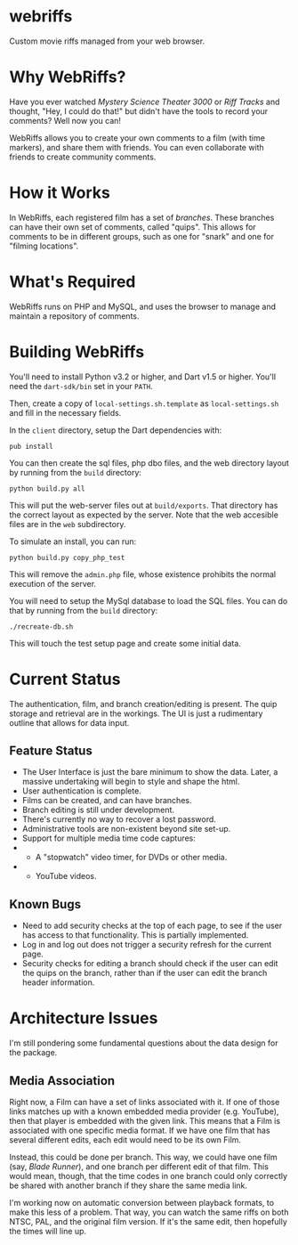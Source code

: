 webriffs
========

Custom movie riffs managed from your web browser.



# Why WebRiffs?

Have you ever watched _Mystery Science Theater 3000_ or _Riff Tracks_ and thought, "Hey, I could do that!" but didn't have the tools to record your comments?  Well now you can!

WebRiffs allows you to create your own comments to a film (with time markers), and share them with friends.  You can even collaborate with friends to create community comments.



# How it Works

In WebRiffs, each registered film has a set of _branches_.  These branches can have their own set of comments, called "quips".  This allows for comments to be in different groups, such as one for "snark" and one for "filming locations".


# What's Required

WebRiffs runs on PHP and MySQL, and uses the browser to manage and maintain a repository of comments.



# Building WebRiffs

You'll need to install Python v3.2 or higher, and Dart v1.5 or higher.  You'll need the `dart-sdk/bin` set in your `PATH`.

Then, create a copy of `local-settings.sh.template` as `local-settings.sh` and fill in the necessary fields.

In the `client` directory, setup the Dart dependencies with:

    pub install

You can then create the sql files, php dbo files, and the web directory layout by running from the `build` directory:

    python build.py all

This will put the web-server files out at `build/exports`.  That directory has the correct layout as expected by the server.  Note that the web accesible files are in the `web` subdirectory.

To simulate an install, you can run:

    python build.py copy_php_test

This will remove the `admin.php` file, whose existence prohibits the normal execution of the server.

You will need to setup the MySql database to load the SQL files.  You can do that by running from the `build` directory:

    ./recreate-db.sh

This will touch the test setup page and create some initial data.


    
# Current Status

The authentication, film, and branch creation/editing is present.  The quip storage and retrieval are in the workings.  The UI is just a rudimentary outline that allows for data input.

## Feature Status

 * The User Interface is just the bare minimum to show the data.  Later, a massive undertaking will begin to style and shape the html.
 * User authentication is complete.
 * Films can be created, and can have branches.
 * Branch editing is still under development.
 * There's currently no way to recover a lost password.
 * Administrative tools are non-existent beyond site set-up.
 * Support for multiple media time code captures:
 * * A "stopwatch" video timer, for DVDs or other media.
 * * YouTube videos.

## Known Bugs

 * Need to add security checks at the top of each page, to see if the user has access to that functionality.  This is partially implemented.
 * Log in and log out does not trigger a security refresh for the current page.
 * Security checks for editing a branch should check if the user can edit the quips on the branch, rather than if the user can edit the branch header information.
 

# Architecture Issues

I'm still pondering some fundamental questions about the data design for the
package.

## Media Association

Right now, a Film can have a set of links associated with it.  If one of those
links matches up with a known embedded media provider (e.g. YouTube), then that
player is embedded with the given link.  This means that a Film is associated
with one specific media format.  If we have one film that has several different
edits, each edit would need to be its own Film.

Instead, this could be done per branch.  This way, we could have one film
(say, _Blade Runner_), and one branch per different edit of that film.  This
would mean, though, that the time codes in one branch could only correctly be
shared with another branch if they share the same media link.

I'm working now on automatic conversion between playback formats, to make this
less of a problem.  That way, you can watch the same riffs on both NTSC, PAL,
and the original film version.  If it's the same edit, then hopefully the times
will line up.
